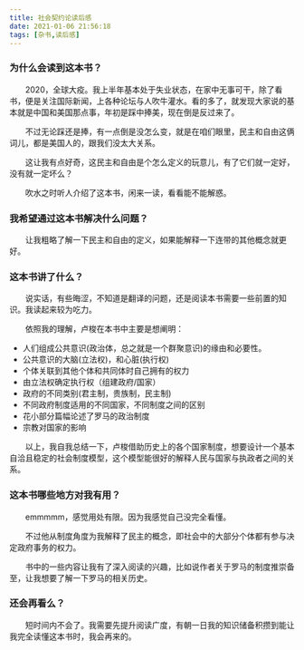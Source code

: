```yaml
---
title: 社会契约论读后感
date: 2021-01-06 21:56:18
tags: [杂书,读后感]
---
```


### 为什么会读到这本书？
&emsp;&emsp;2020，全球大疫。我上半年基本处于失业状态，在家中无事可干，除了看书，便是关注国际新闻，上各种论坛与人吹牛灌水。看的多了，就发现大家说的基本就是中国和美国那点事，年初是踩中捧美，现在倒是反过来了。

&emsp;&emsp;不过无论踩还是捧，有一点倒是没怎么变，就是在咱们眼里，民主和自由这俩词儿，都是美国人的，跟我们没太大关系。

&emsp;&emsp;这让我有点好奇，这民主和自由是个怎么定义的玩意儿，有了它们就一定好，没有就一定坏么？

&emsp;&emsp;吹水之时听人介绍了这本书，闲来一读，看看能不能解惑。

<!--more-->

### 我希望通过这本书解决什么问题？
&emsp;&emsp;让我粗略了解一下民主和自由的定义，如果能解释一下连带的其他概念就更好。

### 这本书讲了什么？
&emsp;&emsp;说实话，有些晦涩，不知道是翻译的问题，还是阅读本书需要一些前置的知识。我读起来较为吃力。

&emsp;&emsp;依照我的理解，卢梭在本书中主要是想阐明：
- 人们组成公共意识(政治体，总之就是一个群聚意识)的缘由和必要性。
- 公共意识的大脑(立法权)，和心脏(执行权)
- 个体关联到其他个体和共同体时自己拥有的权力
- 由立法权确定执行权（组建政府/国家）
- 政府的不同类别(君主制，贵族制，民主制)
- 不同政府制度适用的不同国家，不同制度之间的区别
- 花小部分篇幅论述了罗马的政治制度
- 宗教对国家的影响

&emsp;&emsp;以上，我自我总结一下，卢梭借助历史上的各个国家制度，想要设计一个基本自洽且稳定的社会制度模型，这个模型能很好的解释人民与国家与执政者之间的关系。

### 这本书哪些地方对我有用？

&emsp;&emsp;emmmmm，感觉用处有限。因为我感觉自己没完全看懂。

&emsp;&emsp;不过他从制度角度为我解释了民主的概念，即社会中的大部分个体都有参与决定政府事务的权力。

&emsp;&emsp;书中的一些内容让我有了深入阅读的兴趣，比如说作者关于罗马的制度推崇备至，让我想要了解一下罗马的相关历史。

### 还会再看么？
&emsp;&emsp;短时间内不会了。我需要先提升阅读广度，有朝一日我的知识储备积攒到能让我完全读懂这本书时，我会再来的。